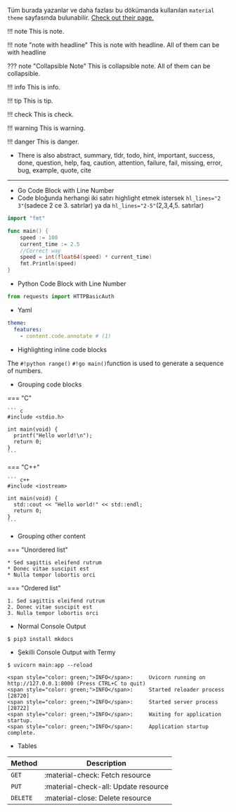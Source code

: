 Tüm burada yazanlar ve daha fazlası bu dökümanda kullanılan `material theme` sayfasında bulunabilir. [Check out their page.](https://squidfunk.github.io/mkdocs-material/reference/abbreviations/)

!!! note
    This is note.

!!! note "note with headline"
	This is note with headline. All of them can be with headline

??? note "Collapsible Note"
	This is collapsible note. All of them can be collapsible.

!!! info
	This is info.

!!! tip
	This is tip.

!!! check
    This is check.

!!! warning
	This is warning.

!!! danger
	This is danger.

- There is also abstract, summary, tldr, todo, hint, important, success, done, question, help, faq, caution, attention, failure, fail, missing, error, bug, example, quote, cite

***

- Go Code Block with Line Number
- Code bloğunda herhangi iki satırı highlight etmek istersek `hl_lines="2 3"`(sadece 2 ce 3. satırlar) ya da `hl_lines="2-5"`(2,3,4,5. satırlar)

``` go title="go_code_block.go" linenums="1" hl_lines="4 5"
import "fmt"

func main() {
	speed := 100
	current_time := 2.5
	//Correct way
	speed = int(float64(speed) * current_time)
	fmt.Println(speed)
}
```

- Python Code Block with Line Number 

``` python title="python_code_block.py" linenums="1"
from requests import HTTPBasicAuth
```

- Yaml

``` yaml
theme:
  features:
    - content.code.annotate # (1)
```

- Highlighting inline code blocks

The `#!python range()` `#!go main()`function is used to generate a sequence of numbers.

- Grouping code blocks

=== "C"

    ``` c
    #include <stdio.h>

    int main(void) {
      printf("Hello world!\n");
      return 0;
    }
    ```

=== "C++"

    ``` c++
    #include <iostream>

    int main(void) {
      std::cout << "Hello world!" << std::endl;
      return 0;
    }
    ```

- Grouping other content

=== "Unordered list"

    * Sed sagittis eleifend rutrum
    * Donec vitae suscipit est
    * Nulla tempor lobortis orci

=== "Ordered list"

    1. Sed sagittis eleifend rutrum
    2. Donec vitae suscipit est
    3. Nulla tempor lobortis orci

- Normal Console Output

```console
$ pip3 install mkdocs
```

- Şekilli Console Output with Termy

<div class="termy">

```console
$ uvicorn main:app --reload

<span style="color: green;">INFO</span>:     Uvicorn running on http://127.0.0.1:8000 (Press CTRL+C to quit)
<span style="color: green;">INFO</span>:     Started reloader process [28720]
<span style="color: green;">INFO</span>:     Started server process [28722]
<span style="color: green;">INFO</span>:     Waiting for application startup.
<span style="color: green;">INFO</span>:     Application startup complete.
```

</div>

- Tables  


| Method      | Description                          |
| ----------- | ------------------------------------ |
| `GET`       | :material-check:     Fetch resource  |
| `PUT`       | :material-check-all: Update resource |
| `DELETE`    | :material-close:     Delete resource |